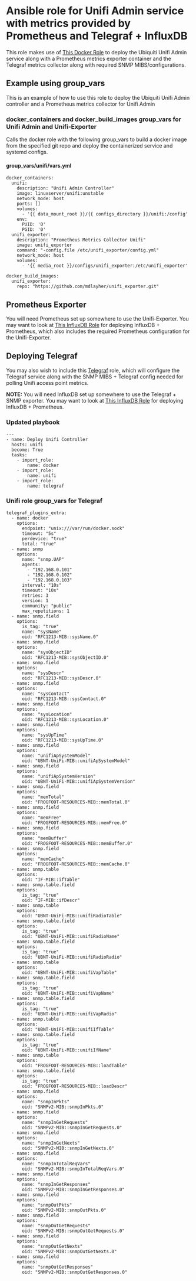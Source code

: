 # Ansible role for Unifi Admin service with metrics provided by Prometheus and Telegraf + InfluxDB
This role makes use of [This Docker Role](https://github.com/ajanis/ansible-docker) to deploy the Ubiquiti Unifi Admin service along with a Prometheus metrics exporter container and the Telegraf metrics collector along with required SNMP MIBS/configurations.

## Example using group_vars
This is an example of how to use this role to deploy the Ubiquiti Unifi Admin controller and a Prometheus metrics collector for Unifi Admin

### docker_containers and docker_build_images group_vars for Unifi Admin and Unifi-Exporter
Calls the docker role with the following group_vars to build a docker image from the specified git repo and deploy the containerized service and systemd configs.

#### group_vars/unifi/vars.yml
```
docker_containers: 
  unifi:
    description: "Unifi Admin Controller"
    image: linuxserver/unifi:unstable
    network_mode: host
    ports: []
    volumes:
      - '{{ data_mount_root }}/{{ configs_directory }}/unifi:/config'
    env:
      PUID: '0'
      PGID: '0'
  unifi_exporter:
    description: "Prometheus Metrics Collector Unifi"
    image: unifi_exporter
    command: "-config.file /etc/unifi_exporter/config.yml"
    network_mode: host
    volumes:
      - '{{ media_root }}/configs/unifi_exporter:/etc/unifi_exporter'
      
docker_build_images:
  unifi_exporter:
    repo: "https://github.com/mdlayher/unifi_exporter.git"
```

## Prometheus Exporter

You will need Prometheus set up somewhere to use the Unifi-Exporter.  You may want to look at [This InfluxDB Role](https://github.com/ajanis/ansible-influxdb) for deploying InfluxDB + Prometheus, which also includes the required Prometheus configuration for the Unifi-Exporter.

## Deploying Telegraf
You may also wish to include this [Telegraf](https://github.com/ajanis/ansible-telegraf) role, which will configure the Telegraf service along with the SNMP MIBS + Telegraf config needed for polling Unifi access point metrics.

**NOTE:** You will need InfluxDB set up somewhere to use the Telegraf + SNMP exporter. You may want to look at [This InfluxDB Role](https://github.com/ajanis/ansible-influxdb) for deploying InfluxDB + Prometheus. 

### Updated playbook
```
---
- name: Deploy Unifi Controller
  hosts: unifi
  become: True
  tasks:
    - import_role:
        name: docker
    - import_role:
        name: unifi
    - import_role:
        name: telegraf
```

### Unifi role group_vars for Telegraf
```
telegraf_plugins_extra:
  - name: docker
    options:
      endpoint: "unix:///var/run/docker.sock"
      timeout: "5s"
      perdevice: "true"
      total: "true"
  - name: snmp
    options:
      name: "snmp.UAP"
      agents:
        - "192.168.0.101"
        - "192.168.0.102"
        - "192.168.0.103"
      interval: "10s"
      timeout: "10s"
      retries: 3
      version: 1
      community: "public"
      max_repetitions: 1
  - name: snmp.field
    options:
      is_tag: "true"
      name: "sysName"
      oid: "RFC1213-MIB::sysName.0"
  - name: snmp.field
    options:
      name: "sysObjectID"
      oid: "RFC1213-MIB::sysObjectID.0"
  - name: snmp.field
    options:
      name: "sysDescr"
      oid: "RFC1213-MIB::sysDescr.0"
  - name: snmp.field
    options:
      name: "sysContact"
      oid: "RFC1213-MIB::sysContact.0"
  - name: snmp.field
    options:
      name: "sysLocation"
      oid: "RFC1213-MIB::sysLocation.0"
  - name: snmp.field
    options:
      name: "sysUpTime"
      oid: "RFC1213-MIB::sysUpTime.0"
  - name: snmp.field
    options:
      name: "unifiApSystemModel"
      oid: "UBNT-UniFi-MIB::unifiApSystemModel"
  - name: snmp.field
    options:
      name: "unifiApSystemVersion"
      oid: "UBNT-UniFi-MIB::unifiApSystemVersion"
  - name: snmp.field
    options:
      name: "memTotal"
      oid: "FROGFOOT-RESOURCES-MIB::memTotal.0"
  - name: snmp.field
    options:
      name: "memFree"
      oid: "FROGFOOT-RESOURCES-MIB::memFree.0"
  - name: snmp.field
    options:
      name: "memBuffer"
      oid: "FROGFOOT-RESOURCES-MIB::memBuffer.0"
  - name: snmp.field
    options:
      name: "memCache"
      oid: "FROGFOOT-RESOURCES-MIB::memCache.0"
  - name: snmp.table
    options:
      oid: "IF-MIB::ifTable"
  - name: snmp.table.field
    options:
      is_tag: "true"
      oid: "IF-MIB::ifDescr"
  - name: snmp.table
    options:
      oid: "UBNT-UniFi-MIB::unifiRadioTable"
  - name: snmp.table.field
    options:
      is_tag: "true"
      oid: "UBNT-UniFi-MIB::unifiRadioName"
  - name: snmp.table.field
    options:
      is_tag: "true"
      oid: "UBNT-UniFi-MIB::unifiRadioRadio"
  - name: snmp.table
    options:
      oid: "UBNT-UniFi-MIB::unifiVapTable"
  - name: snmp.table.field
    options:
      is_tag: "true"
      oid: "UBNT-UniFi-MIB::unifiVapName"
  - name: snmp.table.field
    options:
      is_tag: "true"
      oid: "UBNT-UniFi-MIB::unifiVapRadio"
  - name: snmp.table
    options:
      oid: "UBNT-UniFi-MIB::unifiIfTable"
  - name: snmp.table.field
    options:
      is_tag: "true"
      oid: "UBNT-UniFi-MIB::unifiIfName"
  - name: snmp.table
    options:
      oid: "FROGFOOT-RESOURCES-MIB::loadTable"
  - name: snmp.table.field
    options:
      is_tag: "true"
      oid: "FROGFOOT-RESOURCES-MIB::loadDescr"
  - name: snmp.field
    options:
      name: "snmpInPkts"
      oid: "SNMPv2-MIB::snmpInPkts.0"
  - name: snmp.field
    options:
      name: "snmpInGetRequests"
      oid: "SNMPv2-MIB::snmpInGetRequests.0"
  - name: snmp.field
    options:
      name: "snmpInGetNexts"
      oid: "SNMPv2-MIB::snmpInGetNexts.0"
  - name: snmp.field
    options:
      name: "snmpInTotalReqVars"
      oid: "SNMPv2-MIB::snmpInTotalReqVars.0"
  - name: snmp.field
    options:
      name: "snmpInGetResponses"
      oid: "SNMPv2-MIB::snmpInGetResponses.0"
  - name: snmp.field
    options:
      name: "snmpOutPkts"
      oid: "SNMPv2-MIB::snmpOutPkts.0"
  - name: snmp.field
    options:
      name: "snmpOutGetRequests"
      oid: "SNMPv2-MIB::snmpOutGetRequests.0"
  - name: snmp.field
    options:
      name: "snmpOutGetNexts"
      oid: "SNMPv2-MIB::snmpOutGetNexts.0"
  - name: snmp.field
    options:
      name: "snmpOutGetResponses"
      oid: "SNMPv2-MIB::snmpOutGetResponses.0"
```




